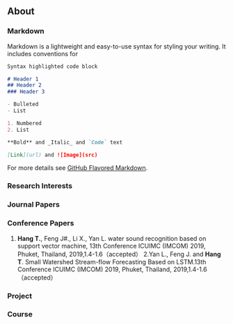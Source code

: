 ## About



### Markdown

Markdown is a lightweight and easy-to-use syntax for styling your writing. It includes conventions for

```markdown
Syntax highlighted code block

# Header 1
## Header 2
### Header 3

- Bulleted
- List

1. Numbered
2. List

**Bold** and _Italic_ and `Code` text

[Link](url) and ![Image](src)
```

For more details see [GitHub Flavored Markdown](https://guides.github.com/features/mastering-markdown/).

### Research Interests



### Journal Papers


### Conference Papers
1. **Hang T.**, Feng J#., Li X., Yan L. water sound recognition based on support vector machine,
13th Conference ICUIMC (IMCOM) 2019, Phuket, Thailand, 2019,1.4-1.6（accepted）
2.Yan L., Feng J. and **Hang T**. Small Watershed Stream-flow Forecasting Based on LSTM.13th Conference ICUIMC (IMCOM) 2019, Phuket, Thailand, 2019,1.4-1.6（accepted）

### Project



### Course


